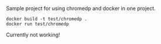 Sample project for using chromedp and docker in one project.


```azure
docker build -t test/chromedp .
docker run test/chromedp
```


Currently not working!
